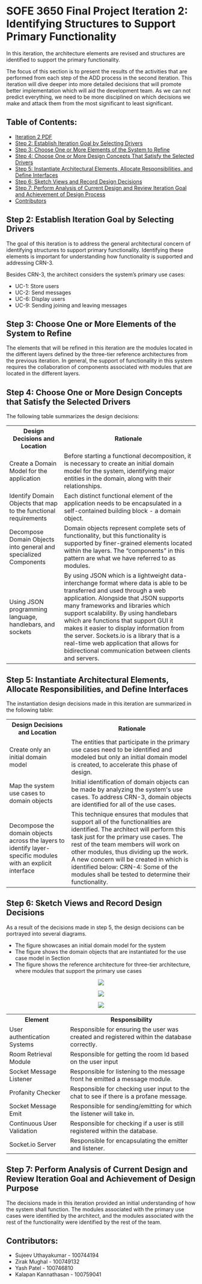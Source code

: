 # SOFE 3650 Final Project Iteration 2: Identifying Structures to Support Primary Functionality
In this iteration, the architecture elements are revised and structures are identified to support the primary functionality.<br/>

The focus of this section is to present the results of the activities that are performed from each step of the ADD process in the second iteration. This iteration will dive deeper into more detailed decisions that will promote better implementation which will aid the development team. As we can not predict everything, we need to be more disciplined on which decisions we make and attack them from the most significant to least significant.

## Table of Contents:
- [Iteration 2 PDF](https://github.com/Sujeev-Uthayakumar/sofe3650-final-project/blob/master/Iteration%202/Project%20Deliverable%203%20Iteration%202.pdf)
- [Step 2: Establish Iteration Goal by Selecting Drivers](#Step-2-Establish-Iteration-Goal-by-Selecting-Drivers)
- [Step 3: Choose One or More Elements of the System to Refine](#Step-3-Choose-One-or-More-Elements-of-the-System-to-Refine)
- [Step 4: Choose One or More Design  Concepts That Satisfy the Selected Drivers](#Step-4-Choose-One-or-More-Design-Concepts-that-Satisfy-the-Selected-Drivers)
- [Step 5: Instantiate Architectural Elements, Allocate Responsibilities, and Define Interfaces](#Step-5-Instantiate-Architectural-Elements-Allocate-Responsibilities-and-Define-Interfaces)
- [Step 6: Sketch Views and Record Design Decisions](#Step-6-Sketch-Views-and-Record-Design-Decisions)
- [Step 7: Perform Analysis of Current Design and Review Iteration Goal and Achievement of Design Process](#Step-7-Perform-Analysis-of-Current-Design-and-Review-Iteration-Goal-and-Achievement-of-Design-Purpose)
- [Contributors](#Contributors)

## Step 2: Establish Iteration Goal by Selecting Drivers
The goal of this iteration is to address the general architectural concern of identifying structures to support primary functionality. Identifying these elements is important for understanding how functionality is supported and addressing CRN-3. 

Besides CRN-3, the architect considers the system’s primary use cases:
- UC-1: Store users
- UC-2: Send messages
- UC-6: Display users
- UC-9: Sending joining and leaving messages

## Step 3: Choose One or More Elements of the System to Refine
The elements that will be refined in this iteration are the modules located in the different layers defined by the three-tier reference architectures from the previous iteration. In general, the support of functionality in this system requires the collaboration of components associated with modules that are located in the different layers. 

## Step 4: Choose One or More Design Concepts that Satisfy the Selected Drivers
The following table summarizes the design decisions:
<table>
  <tr>
    <th>Design Decisions and Location</th>
    <th>Rationale</th>
  </tr>
  <tr>
    <td>Create a Domain Model for the application</td>
    <td>Before starting a functional decomposition, it is necessary to create an initial domain model for the system, identifying major entities in the domain, along with their relationships.</td>
  </tr>
   <tr>
     <td>Identify Domain Objects that map to the functional requirements</td>
     <td>Each distinct functional element of the application needs to be encapsulated in a self-contained building block - a domain object.</td>
  </tr>
   <tr>
     <td>Decompose Domain Objects into general and specialized Components</td>
     <td>Domain objects represent complete sets of functionality, but this functionality is supported by finer-grained elements located within the layers. The “components” in this pattern are what we have referred to as modules.</td>
  </tr>
   <tr>
     <td>Using JSON programming language, handlebars, and sockets</td>
     <td>By using JSON which is a lightweight data-interchange format where data is able to be transferred and used through a web application. 
Alongside that JSON supports many frameworks and libraries which support scalability. 
By using handlebars which are functions that support GUI it makes it easier to display information from the server. Sockets.io is a library that is a real-time web application that allows for bidirectional communication between clients and servers.</td>
  </tr>

</table>

## Step 5: Instantiate Architectural Elements, Allocate Responsibilities, and Define Interfaces 
The instantiation design decisions made in this iteration are summarized in the following table:
<table>
  <tr>
    <th>Design Decisions and Location</th>
    <th>Rationale</th>
  </tr>
  <tr>
    <td>Create only an initial domain model </td>
    <td>The entities that participate in the primary use cases need to be identified and modeled but only an initial domain model is created, to accelerate this phase of design. </td>
  </tr>
  <tr>
    <td>Map the system use cases to domain objects</td>
    <td>Initial identification of domain objects can be made by analyzing the system's use cases. To address CRN-3, domain objects are identified for all of the use cases.</td>
  </tr>
  <tr>
    <td>Decompose the domain objects across the layers to identify layer-specific modules with an 
explicit interface 
</td>
    <td>This technique ensures that modules that support all of the functionalities are identified.
The architect will perform this task just for the primary use cases. The rest of the team members will work on other modules, thus dividing up the work.
A new concern will be created in which is identified below:
CRN-4: Some of the modules shall be tested to determine their functionality.
</td
  </tr>
</table>

## Step 6: Sketch Views and Record Design Decisions
As a result of the decisions made in step 5, the design decisions can be portrayed into several diagrams.
- The figure showcases an initial domain model for the system
- The figure shows the domain objects that are instantiated for the use case model in Section
- The figure shows the reference architecture for three-tier architecture, where modules that support the primary use cases
<p align="center">
  <img src="https://i.ibb.co/ThWfWzc/Domain-Model.jpg">
</p>
<p align="center">
  <img src="https://i.ibb.co/88VNSJZ/Untitled-Diagram.jpg">
</p>
<p align="center">
  <img src="https://i.ibb.co/v40FFvN/iteration-2-architecture.jpg">
</p>
<table>
  <tr>
    <th>Element</th>
    <th>Responsibility</th>
  </tr>
  <tr>
    <td>User authentication Systems</td>
    <td>Responsible for ensuring the user was created and registered within the database correctly.</td>
  </tr>
   <tr>
    <td>Room Retrieval Module</td>
    <td>Responsible for getting the room Id based on the user input </td>
  </tr>
    <tr>
    <td>Socket Message Listener</td>
    <td>Responsible for listening to the message front he emitted a message module.</td>
  </tr>
    <tr>
    <td>Profanity Checker</td>
    <td>Responsible for checking user input to the chat to see if there is a profane message.</td>
  </tr>
    <tr>
    <td>Socket Message Emit</td>
    <td>Responsible for sending/emitting for which the listener will take in.</td>
  </tr>
   <tr>
    <td>Continuous User Validation</td>
    <td>Responsible for checking if a user is still registered within the database.</td>
  </tr>
   <tr>
    <td>Socket.io Server</td>
    <td>Responsible for encapsulating the emitter and listener.</td>
  </tr>
</table>
  
## Step 7: Perform Analysis of Current Design and Review Iteration Goal and Achievement of Design Purpose
The decisions made in this iteration provided an initial understanding of how the system shall function. The modules associated with the primary use cases were identified by the architect, and the modules associated with the rest of the functionality were identified by the rest of the team.

## Contributors:
* Sujeev Uthayakumar - 100744194
* Zirak Mughal - 100749132
* Yash Patel - 100746810
* Kalapan Kannathasan - 100759041
